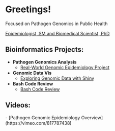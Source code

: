 <h1>Greetings!</h1>
<p>Focused on Pathogen Genomics in Public Health</p>
<p>
  <a href="https://www.linkedin.com/in/raniamilleron/" target="_blank">Epidemiologist, SM and Biomedical Scientist, PhD</a>
</p>

<h2>Bioinformatics Projects:</h2>

- <b>Pathogen Genomics Analysis</b>
  - [Real-World Genomic Epidemiology Project](https://github.com/milleroncruz/ProjectAnalysis)
- <b>Genomic Data Vis</b>
  - [Exploring Genomic Data with Shiny](https://github.com/milleroncruz/Portfolio)
- <b>Bash Code Review</b>
  - [Bash Code Review](https://github.com/milleroncruz/CodeReview)

<h2>Videos:</h2>
- [Pathogen Genomic Epidemiology Overview](https://vimeo.com/817787438)


<!--
**milleroncruz/milleroncruz** is a ✨ _special_ ✨ repository because its `README.md` (this file) appears on your GitHub profile.

Here are some ideas to get you started:

- 🔭 I’m currently working on ...
- 🌱 I’m currently learning ...
- 👯 I’m looking to collaborate on ...
- 🤔 I’m looking for help with ...
- 💬 Ask me about ...
- 📫 How to reach me: ...
- 😄 Pronouns: ...
- ⚡ Fun fact: ...
-->
